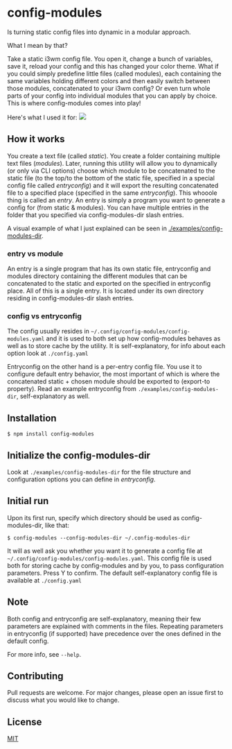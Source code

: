 # config-modules

Is turning static config files into dynamic in a modular approach.

What I mean by that?

Take a static i3wm config file. You open it, change a bunch of
variables, save it, reload your config and this has changed your color
theme. What if you could simply predefine little files (called modules),
each containing the same variables holding different colors and then
easily switch between those modules, concatenated to your i3wm config?
Or even turn whole parts of your config into individual modules that you
can apply by choice. This is where config-modules comes into play!

Here's what I used it for: ![](./demonstration.gif)

## How it works

You create a text file (called *static*). You create a folder containing
multiple text files (*modules*). Later, running this utility will allow
you to dynamically (or only via CLI options) choose which module to be
concatenated to the static file (to the top/to the bottom of the static
file, specified in a special config file called *entryconfig*) and it
will export the resulting concatenated file to a specified place
(specified in the same *entryconfig*). This whooole thing is called an
*entry*. An entry is simply a program you want to generate a config for
(from static & modules). You can have multiple entries in the folder
that you specified via config-modules-dir slash entries.

A visual example of what I just explained can be seen in
[./examples/config-modules-dir](./examples/config-modules-dir).

### entry vs module

An entry is a single program that has its own static file, entryconfig
and modules directory containing the different modules that can be
concatenated to the static and exported on the specified in entryconfig
place. All of this is a single entry. It is located under its own
directory residing in config-modules-dir slash entries.

### config vs entryconfig

The config usually resides in
`~/.config/config-modules/config-modules.yaml` and it is used to both
set up how config-modules behaves as well as to store cache by the
utility. It is self-explanatory, for info about each option look at
`./config.yaml`

Entryconfig on the other hand is a per-entry config file. You use it to
configure default entry behavior, the most important of which is where
the concatenated static + chosen module should be exported to (export-to
property). Read an example entryconfig from
`./examples/config-modules-dir`, self-explanatory as well.

## Installation

``` shell
$ npm install config-modules
```

## Initialize the config-modules-dir

Look at `./examples/config-modules-dir` for the file structure and
configuration options you can define in *entryconfig*.

## Initial run

Upon its first run, specify which directory should be used as
config-modules-dir, like that:

``` shell
$ config-modules --config-modules-dir ~/.config-modules-dir
```

It will as well ask you whether you want it to generate a config file at
`~/.config/config-modules/config-modules.yaml`. This config file is used
both for storing cache by config-modules and by you, to pass
configuration parameters. Press Y to confirm. The default
self-explanatory config file is available at `./config.yaml`

## Note

Both config and entryconfig are self-explanatory, meaning their few
parameters are explained with comments in the files. Repeating
parameters in entryconfig (if supported) have precedence over the ones
defined in the default config.

For more info, see `--help`.

## Contributing

Pull requests are welcome. For major changes, please open an issue first
to discuss what you would like to change.

## License

[MIT](https://choosealicense.com/licenses/mit/)
